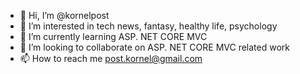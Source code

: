 - 👋 Hi, I’m @kornelpost
- 👀 I’m interested in tech news, fantasy, healthy life, psychology
- 🌱 I’m currently learning ASP. NET CORE MVC
- 💞️ I’m looking to collaborate on ASP. NET CORE MVC related work
- 📫 How to reach me post.kornel@gmail.com

<!---
kornelpost/kornelpost is a ✨ special ✨ repository because its `README.md` (this file) appears on your GitHub profile.
You can click the Preview link to take a look at your changes.
--->

